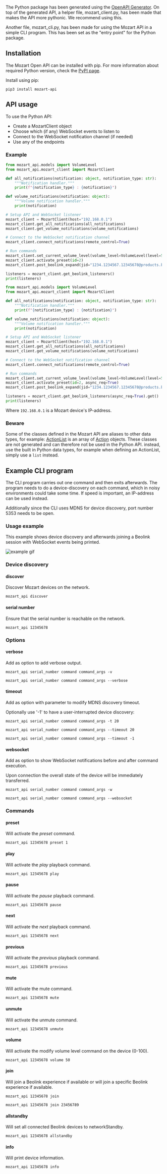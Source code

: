 The Python package has been generated using the [OpenAPI Generator](https:/openapi-generator.tech/). On top of the generated API, a helper file, mozart_client.py, has been made that makes the API more pythonic. We recommend using this.

Another file, mozart_cli.py, has been made for using the Mozart API in a simple CLI program. This has been set as the "entry point" for the Python package.

## Installation

The Mozart Open API can be installed with pip. For more information about required Python version, check the [PyPI page](https://pypi.org/project/mozart-api/).

Install using pip:

```terminal
pip3 install mozart-api
```

## API usage

To use the Python API:

- Create a MozartClient object
- Choose which (if any) WebSocket events to listen to
- Connect to the WebSocket notification channel (if needed)
- Use any of the endpoints

### Example

<!--
type: tab
title: Synchronous
-->

<!-- title: "Synchronous API usage example"
lineNumbers: true
-->

```python
from mozart_api.models import VolumeLevel
from mozart_api.mozart_client import MozartClient

def all_notifications(notification: object, notification_type: str):
    """Notification handler."""
    print(f"{notification_type} : {notification}")

def volume_notifications(notification: object):
    """Volume notification handler."""
    print(notification)

# Setup API and WebSocket listener
mozart_client = MozartClient(host="192.168.0.1")
mozart_client.get_all_notifications(all_notifications)
mozart_client.get_volume_notifications(volume_notifications)

# Connect to the WebSocket notification channel
mozart_client.connect_notifications(remote_control=True)

# Run commands
mozart_client.set_current_volume_level(volume_level=VolumeLevel(level=50))
mozart_client.activate_preset(id=2)
mozart_client.post_beolink_expand(jid="1234.1234567.12345678@products.bang-olufsen.com")

listeners = mozart_client.get_beolink_listeners()
print(listeners)

```

<!--
type: tab
title: Asynchronous
-->

<!-- title: "Asynchronous API usage example"
lineNumbers: true
-->

```python
from mozart_api.models import VolumeLevel
from mozart_api.mozart_client import MozartClient

def all_notifications(notification: object, notification_type: str):
    """Notification handler."""
    print(f"{notification_type} : {notification}")

def volume_notifications(notification: object):
    """Volume notification handler."""
    print(notification)

# Setup API and WebSocket listener
mozart_client = MozartClient(host="192.168.0.1")
mozart_client.get_all_notifications(all_notifications)
mozart_client.get_volume_notifications(volume_notifications)

# Connect to the WebSocket notification channel
mozart_client.connect_notifications(remote_control=True)

# Run commands
mozart_client.set_current_volume_level(volume_level=VolumeLevel(level=50), async_req=True)
mozart_client.activate_preset(id=2, async_req=True)
mozart_client.post_beolink_expand(jid="1234.1234567.12345678@products.bang-olufsen.com", async_req=True)

listeners = mozart_client.get_beolink_listeners(async_req=True).get()
print(listeners)
```

<!-- type: tab-end -->

Where `192.168.0.1` is a Mozart device's IP-address.

### Beware
<!-- TODO: replace link with Github pages URL-->

Some of the classes defined in the Mozart API are aliases to other data types, for example: [ActionList](http://127.0.0.1:3000/docs/index.html#/schemas/ActionList) is an array of [Action](http://127.0.0.1:3000/docs/index.html#/schemas/Action) objects. These classes are not generated and can therefore not be used in the Python API. instead, use the built in Python data types, for example when defining an ActionList, simply use a `list` instead.

## Example CLI program

The CLI program carries out one command and then exits afterwards. The program needs to do a device-discovery on each command, which in noisy environments could take some time. If speed is important, an IP-address can be used instead.

Additionally since the CLI uses MDNS for device discovery, port number 5353 needs to be open.

### Usage example

This example shows device discovery and afterwards joining a Beolink session with WebSocket events being printed.

![example gif](/docs/media/discovery_join.gif)

### Device discovery

<!--
type: tab
title: Discover
-->

#### discover

Discover Mozart devices on the network.

```terminal
mozart_api discover
```

<!--
type: tab
title: Serial number
-->

#### serial number

Ensure that the serial number is reachable on the network.

```terminal
mozart_api 12345678
```

<!-- type: tab-end -->

### Options

<!--
type: tab
title: Verbose
-->

#### verbose

Add as option to add verbose output.

```terminal
mozart_api serial_number command command_args -v

mozart_api serial_number command command_args --verbose
```

<!--
type: tab
title: Timeout
-->

#### timeout

Add as option with parameter to modify MDNS discovery timeout.

Optionally use '-1' to have a user-interrupted device discovery:

```terminal
mozart_api serial_number command command_args -t 20

mozart_api serial_number command command_args --timeout 20

mozart_api serial_number command command_args --timeout -1
```

<!--
type: tab
title: WebSocket
-->

#### websocket

Add as option to show WebSocket notifications before and after command execution.

Upon connection the overall state of the device will be immediately transferred.

```terminal
mozart_api serial_number command command_args -w

mozart_api serial_number command command_args --websocket
```

<!-- type: tab-end -->

### Commands

<!--
type: tab
title: Playback
-->

#### preset

Will activate the _preset_ command.

```terminal
mozart_api 12345678 preset 1
```

#### play

Will activate the _play_ playback command.

```terminal
mozart_api 12345678 play
```

#### pause

Will activate the _pause_ playback command.

```terminal
mozart_api 12345678 pause
```

#### next

Will activate the _next_ playback command.

```terminal
mozart_api 12345678 next
```

#### previous

Will activate the _previous_ playback command.

```terminal
mozart_api 12345678 previous
```

<!--
type: tab
title: Volume
-->

#### mute

Will activate the mute command.

```terminal
mozart_api 12345678 mute
```

#### unmute

Will activate the unmute command.

```terminal
mozart_api 12345678 unmute
```

#### volume

Will activate the modify volume level command on the device (0-100).

```terminal
mozart_api 12345678 volume 50
```

<!--
type: tab
title: Beolink
-->

#### join

Will join a Beolink experience if available or will join a specific Beolink experience if available.

```terminal
mozart_api 12345678 join

mozart_api 12345678 join 23456789
```

#### allstandby

Will set all connected Beolink devices to networkStandby.

```terminal
mozart_api 12345678 allstandby
```

<!--
type: tab
title: Miscellaneous
-->

#### info

Will print device information.

```terminal
mozart_api 12345678 info
```

<!-- type: tab-end -->